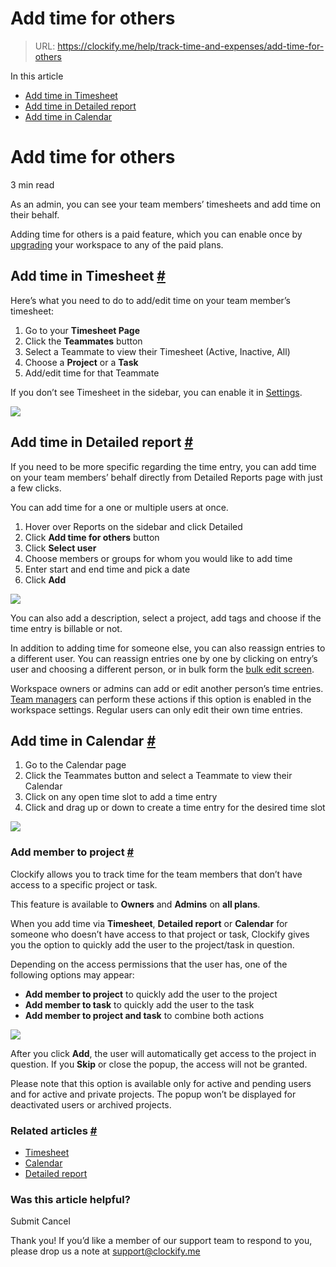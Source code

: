 # Add time for others

> URL: https://clockify.me/help/track-time-and-expenses/add-time-for-others

In this article

* [Add time in Timesheet](#add-time-in-timesheet)
* [Add time in Detailed report](#add-time-in-detailed-report)
* [Add time in Calendar](#add-time-in-calendar)

# Add time for others

3 min read

As an admin, you can see your team members’ timesheets and add time on their behalf.

Adding time for others is a paid feature, which you can enable once by [upgrading](https://clockify.me/pricing) your workspace to any of the paid plans.

## Add time in Timesheet [#](#add-time-in-timesheet)

Here’s what you need to do to add/edit time on your team member’s timesheet:

1. Go to your **Timesheet Page**
2. Click the **Teammates** button
3. Select a Teammate to view their Timesheet (Active, Inactive, All)
4. Choose a **Project** or a **Task**
5. Add/edit time for that Teammate

If you don’t see Timesheet in the sidebar, you can enable it in [Settings](https://clockify.me/help/track-time-and-expenses/workspaces#workspace-settings).

![](https://clockify.me/help/wp-content/uploads/2023/05/Screenshot-2023-05-31-at-12.46.32-1024x224.png)

## Add time in Detailed report [#](#add-time-in-detailed-report)

If you need to be more specific regarding the time entry, you can add time on your team members’ behalf directly from Detailed Reports page with just a few clicks.

You can add time for a one or multiple users at once.

1. Hover over Reports on the sidebar and click Detailed
2. Click **Add time for others** button
3. Click **Select user**
4. Choose members or groups for whom you would like to add time
5. Enter start and end time and pick a date
6. Click **Add**

![](https://clockify.me/help/wp-content/uploads/2024/03/Screenshot-2024-03-21-at-10.20.51-1024x503.png)

You can also add a description, select a project, add tags and choose if the time entry is billable or not.

In addition to adding time for someone else, you can also reassign entries to a different user. You can reassign entries one by one by clicking on entry’s user and choosing a different person, or in bulk form the [bulk edit screen](https://clockify.me/help/track-time-and-expenses/editing-time-entries#update-multiple-time-entries-in-a-bulk).

Workspace owners or admins can add or edit another person’s time entries. [Team managers](https://clockify.me/help/administration/user-roles-and-permissions/who-can-do-what#team-managers-can) can perform these actions if this option is enabled in the workspace settings. Regular users can only edit their own time entries.

## Add time in Calendar [#](#add-time-in-calendar)

1. Go to the Calendar page
2. Click the Teammates button and select a Teammate to view their Calendar
3. Click on any open time slot to add a time entry
4. Click and drag up or down to create a time entry for the desired time slot

![](https://clockify.me/help/wp-content/uploads/2021/03/add-time-calendar-n-1024x402.png)

### Add member to project [#](#add-member-to-project)

Clockify allows you to track time for the team members that don’t have access to a specific project or task.

This feature is available to **Owners** and **Admins** on **all plans**.

When you add time via **Timesheet**, **Detailed report** or **Calendar** for someone who doesn’t have access to that project or task, Clockify gives you the option to quickly add the user to the project/task in question.

Depending on the access permissions that the user has, one of the following options may appear:

* **Add member to project** to quickly add the user to the project
* **Add member to task** to quickly add the user to the task
* **Add member to project and task** to combine both actions

![](https://clockify.me/help/wp-content/uploads/2018/11/Screenshot-2025-05-27-at-17.07.37.png)

After you click **Add**, the user will automatically get access to the project in question. If you **Skip** or close the popup, the access will not be granted.

Please note that this option is available only for active and pending users and for active and private projects. The popup won’t be displayed for deactivated users or archived projects.

### Related articles [#](#related-articles)

* [Timesheet](https://clockify.me/help/track-time-and-expenses/timesheet-view)
* [Calendar](https://clockify.me/help/track-time-and-expenses/calendar-view)
* [Detailed report](https://clockify.me/help/reports/detailed-report)

### Was this article helpful?

Submit
Cancel

Thank you! If you’d like a member of our support team to respond to you, please drop us a note at support@clockify.me